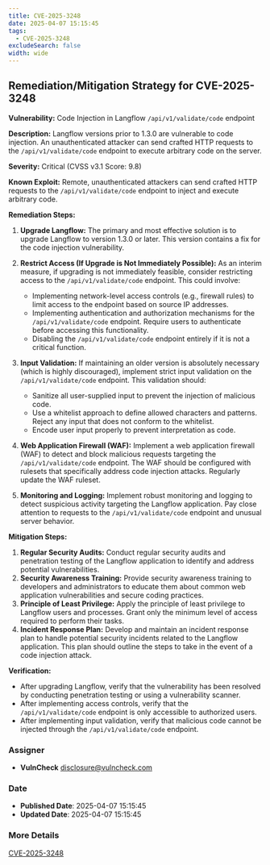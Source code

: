 ```yaml
---
title: CVE-2025-3248
date: 2025-04-07 15:15:45
tags:
  - CVE-2025-3248
excludeSearch: false
width: wide
---
```


## Remediation/Mitigation Strategy for CVE-2025-3248

**Vulnerability:** Code Injection in Langflow `/api/v1/validate/code` endpoint

**Description:** Langflow versions prior to 1.3.0 are vulnerable to code injection. An unauthenticated attacker can send crafted HTTP requests to the `/api/v1/validate/code` endpoint to execute arbitrary code on the server.

**Severity:** Critical (CVSS v3.1 Score: 9.8)

**Known Exploit:** Remote, unauthenticated attackers can send crafted HTTP requests to the `/api/v1/validate/code` endpoint to inject and execute arbitrary code.

**Remediation Steps:**

1.  **Upgrade Langflow:**  The primary and most effective solution is to upgrade Langflow to version 1.3.0 or later.  This version contains a fix for the code injection vulnerability.

2.  **Restrict Access (If Upgrade is Not Immediately Possible):** As an interim measure, if upgrading is not immediately feasible, consider restricting access to the `/api/v1/validate/code` endpoint. This could involve:

    *   Implementing network-level access controls (e.g., firewall rules) to limit access to the endpoint based on source IP addresses.
    *   Implementing authentication and authorization mechanisms for the `/api/v1/validate/code` endpoint.  Require users to authenticate before accessing this functionality.
    *   Disabling the `/api/v1/validate/code` endpoint entirely if it is not a critical function.

3.  **Input Validation:**  If maintaining an older version is absolutely necessary (which is highly discouraged), implement strict input validation on the `/api/v1/validate/code` endpoint.  This validation should:

    *   Sanitize all user-supplied input to prevent the injection of malicious code.
    *   Use a whitelist approach to define allowed characters and patterns.  Reject any input that does not conform to the whitelist.
    *   Encode user input properly to prevent interpretation as code.

4. **Web Application Firewall (WAF):** Implement a web application firewall (WAF) to detect and block malicious requests targeting the `/api/v1/validate/code` endpoint.  The WAF should be configured with rulesets that specifically address code injection attacks. Regularly update the WAF ruleset.

5.  **Monitoring and Logging:** Implement robust monitoring and logging to detect suspicious activity targeting the Langflow application. Pay close attention to requests to the `/api/v1/validate/code` endpoint and unusual server behavior.

**Mitigation Steps:**

1.  **Regular Security Audits:** Conduct regular security audits and penetration testing of the Langflow application to identify and address potential vulnerabilities.
2.  **Security Awareness Training:** Provide security awareness training to developers and administrators to educate them about common web application vulnerabilities and secure coding practices.
3.  **Principle of Least Privilege:** Apply the principle of least privilege to Langflow users and processes. Grant only the minimum level of access required to perform their tasks.
4. **Incident Response Plan:** Develop and maintain an incident response plan to handle potential security incidents related to the Langflow application. This plan should outline the steps to take in the event of a code injection attack.

**Verification:**

*   After upgrading Langflow, verify that the vulnerability has been resolved by conducting penetration testing or using a vulnerability scanner.
*   After implementing access controls, verify that the `/api/v1/validate/code` endpoint is only accessible to authorized users.
*   After implementing input validation, verify that malicious code cannot be injected through the `/api/v1/validate/code` endpoint.

### Assigner
- **VulnCheck** <disclosure@vulncheck.com>

### Date
- **Published Date**: 2025-04-07 15:15:45
- **Updated Date**: 2025-04-07 15:15:45

### More Details
[CVE-2025-3248](https://www.cvedetails.com/cve/CVE-2025-3248)